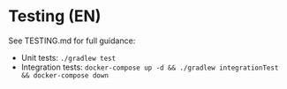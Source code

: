 # Testing (EN)

See TESTING.md for full guidance:
- Unit tests: `./gradlew test`
- Integration tests: `docker-compose up -d && ./gradlew integrationTest && docker-compose down`
